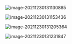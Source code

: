 

![image-20211230131130885](https://gitee.com/gujiakai/pic-go-typora02/raw/master/img/202112301311056.png)

![image-20211230131153436](https://gitee.com/gujiakai/pic-go-typora02/raw/master/img/202112301311819.png)

![image-20211230131205364](https://gitee.com/gujiakai/pic-go-typora02/raw/master/img/202112301312554.png)

![image-20211230131231847](https://gitee.com/gujiakai/pic-go-typora02/raw/master/img/202112301312189.png)